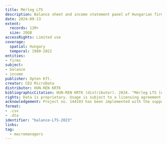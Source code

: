 ```yaml
---
title: Mérleg LTS
description: Balance sheet and income statement panel of Hungarian firms. 
date: 2024-09-13
extent:
  records: 11M+
  size: 20GB
accessRights: Limited use
coverage: 
  spatial: Hungary
  temporal: 1980-2022
entities: 
- firms
subject:
- balance
- income
publisher: Opten Kft.
creator: CEU MicroData
distributor: HUN-REN KRTK
bibliographicCitation: HUN-REN KRTK (distributor). 2024. "Mérleg LTS [data set]" Published by Opten Zrt, Budapest. Contributions by CEU MicroData. 
rights: Data is proprietary. Usage is subject to a licensing agreement with Opten Kft. 
acknowledgement: Project no. 144193 has been implemented with the support provided by the Ministry of Culture and Innovation of Hungary from the National Research, Development and Innovation Fund, financed under the KKP_22 funding scheme.
format:
- .csv
- .dta
identifier: "balance-LTS-2023"
links:
tag:
  - macromanagers
---
```

